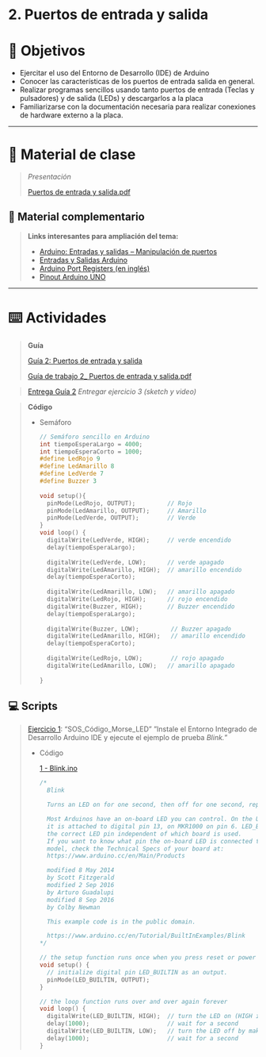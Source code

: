 # 2. Puertos de entrada y salida

# 🎯 Objetivos

- Ejercitar el uso del Entorno de Desarrollo (IDE) de Arduino
- Conocer las características de los puertos de entrada salida en general.
- Realizar programas sencillos usando tanto puertos de entrada (Teclas y pulsadores) y de salida (LEDs) y descargarlos a la placa
- Familiarizarse con la documentación necesaria para realizar conexiones de hardware externo a la placa.

---

# 📘 Material de clase

> *Presentación*
> 
> 
> [Puertos de entrada y salida.pdf](2%20Puertos%20de%20entrada%20y%20salida%205ea8b631a7834ccbb4550beaf66757a4/Puertos_de_entrada_y_salida.pdf)
> 

## 📑 Material complementario

> ********************************************Links interesantes para ampliación del tema:********************************************
> 
> - [Arduino: Entradas y salidas – Manipulación de puertos](http://robots-argentina.com.ar/didactica/arduino-entradas-y-salidas-manipulacion-de-puertos/)
> - [Entradas y Salidas Arduino](https://aprendiendoarduino.wordpress.com/2016/11/08/entradas-y-salidas-arduino/)
> - [Arduino Port Registers (en inglés)](https://www.arduino.cc/en/Reference/PortManipulation)
> - [Pinout Arduino UNO](https://i2.wp.com/descubrearduino.com/wp-content/uploads/2018/10/arduino-Pinout.jpg?ssl=1)

---

# ⌨️ Actividades

> ****Guía****
> 
> 
> [Guía 2: Puertos de entrada y salida](https://docs.google.com/document/d/1X-SN9PLeuD6GRBeKqBGFktCk5AXA7sDprxgLKHAZLQ4)
> 
> [Guía de trabajo 2_ Puertos de entrada y salida.pdf](2%20Puertos%20de%20entrada%20y%20salida%205ea8b631a7834ccbb4550beaf66757a4/Gua_de_trabajo_2__Puertos_de_entrada_y_salida.pdf)
> 

> [Entrega Guía 2](https://drive.google.com/drive/folders/1Ugoypqi0AzTErLWD8e1d9oKCZviMRIaa?usp=sharing)
*Entregar ejercicio 3 (sketch y video)*
> 

> ******Código******
> 
> - Semáforo
>     
>     ```c
>     // Semáforo sencillo en Arduino
>     int tiempoEsperaLargo = 4000;
>     int tiempoEsperaCorto = 1000;
>     #define LedRojo 9
>     #define LedAmarillo 8
>     #define LedVerde 7
>     #define Buzzer 3
>      
>     void setup(){
>       pinMode(LedRojo, OUTPUT);         // Rojo
>       pinMode(LedAmarillo, OUTPUT);     // Amarillo
>       pinMode(LedVerde, OUTPUT);        // Verde
>     }
>     void loop() {
>       digitalWrite(LedVerde, HIGH);     // verde encendido
>       delay(tiempoEsperaLargo);
>       
>       digitalWrite(LedVerde, LOW);      // verde apagado
>       digitalWrite(LedAmarillo, HIGH);  // amarillo encendido
>       delay(tiempoEsperaCorto);
>       
>       digitalWrite(LedAmarillo, LOW);   // amarillo apagado
>       digitalWrite(LedRojo, HIGH);      // rojo encendido
>       digitalWrite(Buzzer, HIGH);       // Buzzer encendido
>       delay(tiempoEsperaLargo);
>       
>       digitalWrite(Buzzer, LOW);         // Buzzer apagado
>       digitalWrite(LedAmarillo, HIGH);   // amarillo encendido
>       delay(tiempoEsperaCorto);
>       
>       digitalWrite(LedRojo, LOW);        // rojo apagado
>       digitalWrite(LedAmarillo, LOW);   // amarillo apagado
>       
>     }
>     ```
>     

## 💻 Scripts

> [Ejercicio 1](https://github.com/caupolicanre/CursoArduino2022_FIUNER/tree/main/Pr%C3%A1ctica/Gu%C3%ADa%201%20-%20Herramientas%20-%20Hello%20World/1%20-%20Blink): “SOS_Código_Morse_LED”
”Instale el Entorno Integrado de Desarrollo Arduino IDE y ejecute el ejemplo de prueba *Blink.*”
> 
> - Código
>     
>     [1 - Blink.ino](2%20Puertos%20de%20entrada%20y%20salida%205ea8b631a7834ccbb4550beaf66757a4/1_-_Blink.ino)
>     
>     ```c
>     /*
>       Blink
>     
>       Turns an LED on for one second, then off for one second, repeatedly.
>     
>       Most Arduinos have an on-board LED you can control. On the UNO, MEGA and ZERO
>       it is attached to digital pin 13, on MKR1000 on pin 6. LED_BUILTIN is set to
>       the correct LED pin independent of which board is used.
>       If you want to know what pin the on-board LED is connected to on your Arduino
>       model, check the Technical Specs of your board at:
>       https://www.arduino.cc/en/Main/Products
>     
>       modified 8 May 2014
>       by Scott Fitzgerald
>       modified 2 Sep 2016
>       by Arturo Guadalupi
>       modified 8 Sep 2016
>       by Colby Newman
>     
>       This example code is in the public domain.
>     
>       https://www.arduino.cc/en/Tutorial/BuiltInExamples/Blink
>     */
>     
>     // the setup function runs once when you press reset or power the board
>     void setup() {
>       // initialize digital pin LED_BUILTIN as an output.
>       pinMode(LED_BUILTIN, OUTPUT);
>     }
>     
>     // the loop function runs over and over again forever
>     void loop() {
>       digitalWrite(LED_BUILTIN, HIGH);  // turn the LED on (HIGH is the voltage level)
>       delay(1000);                      // wait for a second
>       digitalWrite(LED_BUILTIN, LOW);   // turn the LED off by making the voltage LOW
>       delay(1000);                      // wait for a second
>     }
>     ```
>     
>